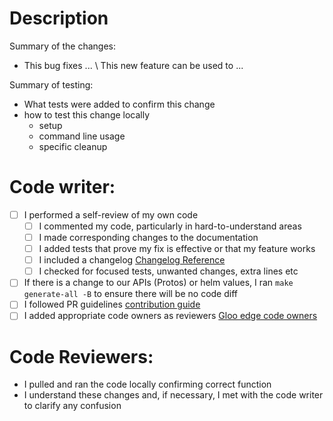 # Description
Summary of the changes:
- This bug fixes ... \ This new feature can be used to ...

Summary of testing: 
- What tests were added to confirm this change 
- how to test this change locally 
  - setup
  - command line usage
  - specific cleanup 

# Code writer:
- [ ] I performed a self-review of my own code 
  - [ ] I commented my code, particularly in hard-to-understand areas
  - [ ] I made corresponding changes to the documentation
  - [ ] I added tests that prove my fix is effective or that my feature works
  - [ ] I included a changelog [Changelog Reference](https://github.com/solo-io/go-utils/tree/main/changelogutils)
  - [ ] I checked for focused tests, unwanted changes, extra lines etc
- [ ] If there is a change to our APIs (Protos) or helm values, I ran `make generate-all -B` to ensure there will be no code diff
- [ ] I followed PR guidelines [contribution guide](https://soloio.slab.com/posts/pull-request-guidelines-injh63y7)
- [ ] I added appropriate code owners as reviewers [Gloo edge code owners](https://soloio.slab.com/posts/gloo-edge-reviewing-p-rs-odm83ory)

# Code Reviewers:
- I pulled and ran the code locally confirming correct function 
- I understand these changes and, if necessary, I met with the code writer to clarify any confusion


